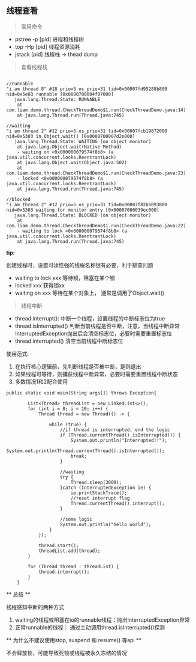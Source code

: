 ## 线程查看

> 常用命令

* pstree -p [pid] 进程和线程树
* top -Hp [pid] 线程资源消耗
* jstack [pid] 线程栈 -> thead dump

> 查看线程栈

```

//runnable
"i am thread 8" #18 prio=5 os_prio=31 tid=0x00007fd95288b800 nid=0x5e03 runnable [0x0000700004f07000]
   java.lang.Thread.State: RUNNABLE
	at com.liam.demo.thread.CheckThreadDemo$1.run(CheckThreadDemo.java:14)
	at java.lang.Thread.run(Thread.java:745)

//waiting
"i am thread 2" #12 prio=5 os_prio=31 tid=0x00007fcb19872000 nid=0x5303 in Object.wait() [0x0000700007d2e000]
   java.lang.Thread.State: WAITING (on object monitor)
	at java.lang.Object.wait(Native Method)
	- waiting on <0x000000079574f8b8> (a java.util.concurrent.locks.ReentrantLock)
	at java.lang.Object.wait(Object.java:502)
	at com.liam.demo.thread.CheckThreadDemo$1.run(CheckThreadDemo.java:23)
	- locked <0x000000079574f8b8> (a java.util.concurrent.locks.ReentrantLock)
	at java.lang.Thread.run(Thread.java:745)

//blocked
"i am thread 2" #12 prio=5 os_prio=31 tid=0x00007f82b5093800 nid=0x5303 waiting for monitor entry [0x00007000039ec000]
   java.lang.Thread.State: BLOCKED (on object monitor)
	at com.liam.demo.thread.CheckThreadDemo$1.run(CheckThreadDemo.java:22)
	- waiting to lock <0x000000079574f8b8> (a java.util.concurrent.locks.ReentrantLock)
	at java.lang.Thread.run(Thread.java:745)

```

**tip:**

创建线程时，设置可读性强的线程名称很有必要，利于排查问题

* waiting to lock xxx  等待锁，阻塞在某个锁
* locked xxx 获得锁xx
* waiting on xxx 等待在某个对象上， 通常是调用了Object.wait()


> 线程中断

* thread.interrupt(): 中断一个线程，设置线程的中断标志位为true
* thread.isInterrupted() 判断当前线程是否中断，注意，当线程中断异常InterruptedException抛出后会清空标志位，必要时需要重置标志位
* thread.interrupted() 清空当前线程中断标志位

使用范式:

1. 在执行核心逻辑前，先判断线程是否被中断，是则退出
2. 如果线程可等待，则捕获线程中断异常，必要时需要重置线程中断状态
3. 多数情况1和2配合使用

```
public static void main(String args[]) throws Exception{

        List<Thread> threadList = new LinkedList<>();
        for (int i = 0; i < 10; i++) {
            Thread thread = new Thread(() -> {

                while (true) {
                    //if thread is interrupted, end the logic
                    if (Thread.currentThread().isInterrupted()) {
                        System.out.println("Interrupted!!");
                        System.out.println(Thread.currentThread().isInterrupted());
                        break;
                    }

                    //waiting
                    try {
                        Thread.sleep(3000);
                    }catch (InterruptedException ie) {
                        ie.printStackTrace();
                        //reset interrupt flag
                        Thread.currentThread().interrupt();
                    }
                    
                    //some logic
                    System.out.println("hello world");
                }
            });

            thread.start();
            threadList.add(thread);
        }

        for (Thread thread : threadList) {
            thread.interrupt();
        }
    }

```

** 总结 **

线程感知中断的两种方式

1. waiting的线程或阻塞在io的runnable线程：抛出InterruptedException异常
2. 正常runnable的线程： 通过主动调用thread.isInterrupted()探测

** 为什么不建议使用stop, suspend 和 resume() 等api **

不会释放锁，可能导致死锁或线程被永久冻结的情况
